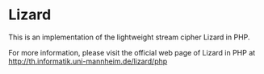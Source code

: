 # Lizard
This is an implementation of the lightweight stream cipher Lizard in PHP.

For more information, please visit the official web page of Lizard in PHP at
http://th.informatik.uni-mannheim.de/lizard/php

